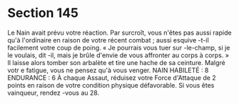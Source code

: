 # Section 145

Le Nain avait prévu votre réaction. Par surcroît, vous n'êtes pas aussi rapide qu'à
l'ordinaire en raison de votre récent combat  ; aussi esquive -t-il facilement votre coup de
poing. «  Je pourrais vous tuer sur -le-champ, si je le voulais, dit -il, mais je brûle d'envie
de vous affronter au corps à corps.  » Il laisse alors tomber son arbalète et tire une hache
de sa ceinture. Malgré votr e fatigue, vous ne pensez qu'à vous venger.
NAIN
HABILETÉ  : 8 ENDURANCE  : 6
À chaque Assaut, réduisez votre Force d'Attaque de 2 points en raison de votre condition
physique défavorable. Si vous êtes vainqueur, rendez -vous au 28.